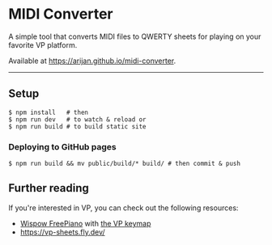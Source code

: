 # MIDI Converter

A simple tool that converts MIDI files to QWERTY sheets for playing on your favorite VP platform.

Available at https://arijan.github.io/midi-converter.

---

## Setup
```
$ npm install   # then 
$ npm run dev   # to watch & reload or 
$ npm run build # to build static site
``````

### Deploying to GitHub pages
```
$ npm run build && mv public/build/* build/ # then commit & push
```

## Further reading
If you're interested in VP, you can check out the following resources:
- [Wispow FreePiano](https://freepiano.tiwb.com/en/) with [the VP keymap](https://gist.github.com/ArijanJ/c0c8b382897cae5e133bfaaf468c1bef)
- https://vp-sheets.fly.dev/

